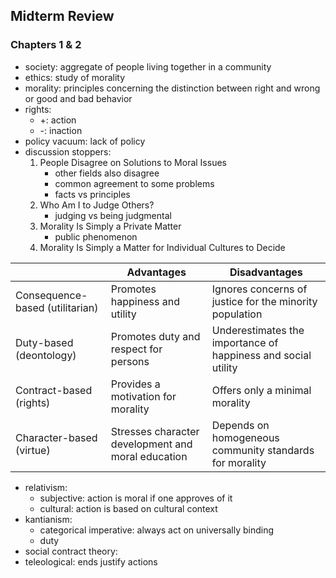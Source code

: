 ## Midterm Review

### Chapters 1 & 2
- society: aggregate of people living together in a community
- ethics: study of morality
- morality: principles concerning the distinction between right and wrong or good and bad behavior
- rights:
    - +: action
    - -: inaction
- policy vacuum: lack of policy
- discussion stoppers:
    1. People Disagree on Solutions to Moral Issues
        - other fields also disagree
        - common agreement to some problems
        - facts vs principles
    2. Who Am I to Judge Others?
        - judging vs being judgmental
    3. Morality Is Simply a Private Matter
        - public phenomenon
    4. Morality Is Simply a Matter for Individual Cultures to Decide

|     | Advantages | Disadvantages |
|-----|------------|---------------|
| Consequence- based (utilitarian) | Promotes happiness and utility        | Ignores concerns of justice for the minority population       |
| Duty-based (deontology)          | Promotes duty and respect for persons  | Underestimates the importance of happiness and social utility |
| Contract-based (rights)          | Provides a motivation for morality                 | Offers only a minimal morality                                |
| Character-based (virtue)         | Stresses character development and moral education | Depends on homogeneous community standards for morality       |

- relativism:
    - subjective: action is moral if one approves of it
    - cultural: action is based on cultural context
- kantianism:
    - categorical imperative: always act on universally binding
    - duty
- social contract theory: 
- teleological: ends justify actions
